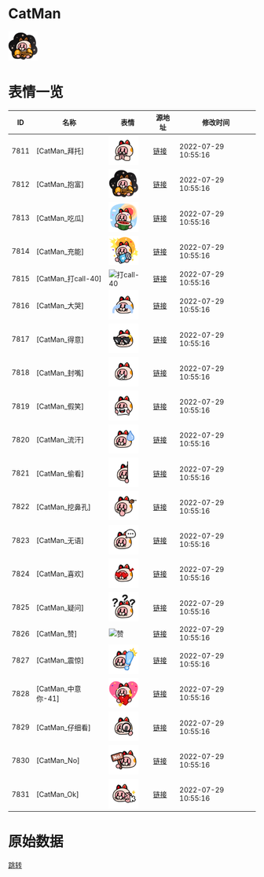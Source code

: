 # CatMan

<img src="./cover.png" height="60" alt="cover" />

# 表情一览

|ID|名称|表情|源地址|修改时间|
|----|----|----|----|----|
|7811|[CatMan_拜托]|<img src="./pic/007811_%5BCatMan_拜托%5D.png" height="60" alt="拜托"/>|[链接](http://i0.hdslb.com/bfs/emote/ad0d7a4d0d89573c2a0d63d54e28c5d352ef836b.png)|2022-07-29 10:55:16|
|7812|[CatMan_抱富]|<img src="./pic/007812_%5BCatMan_抱富%5D.png" height="60" alt="抱富"/>|[链接](http://i0.hdslb.com/bfs/emote/9fb9b74c4b1498e8f87c4750a85f82cd28171ccf.png)|2022-07-29 10:55:16|
|7813|[CatMan_吃瓜]|<img src="./pic/007813_%5BCatMan_吃瓜%5D.png" height="60" alt="吃瓜"/>|[链接](http://i0.hdslb.com/bfs/emote/d8bf46c6e0c79d6cdab7518baa083ca166a43912.png)|2022-07-29 10:55:16|
|7814|[CatMan_充能]|<img src="./pic/007814_%5BCatMan_充能%5D.png" height="60" alt="充能"/>|[链接](http://i0.hdslb.com/bfs/emote/0694f05856ea8c38c089b965150a49119bc18e81.png)|2022-07-29 10:55:16|
|7815|[CatMan_打call-40]|<img src="./pic/007815_%5BCatMan_打call-40%5D.png" height="60" alt="打call-40"/>|[链接](http://i0.hdslb.com/bfs/emote/59304fc6118378b322bcff844e4443547b3a06d2.png)|2022-07-29 10:55:16|
|7816|[CatMan_大哭]|<img src="./pic/007816_%5BCatMan_大哭%5D.png" height="60" alt="大哭"/>|[链接](http://i0.hdslb.com/bfs/emote/faf262c4f5ae89170703f18e9e67c5fa1fbf9922.png)|2022-07-29 10:55:16|
|7817|[CatMan_得意]|<img src="./pic/007817_%5BCatMan_得意%5D.png" height="60" alt="得意"/>|[链接](http://i0.hdslb.com/bfs/emote/73235e50664706ed203ef70b404b9128eabd75d1.png)|2022-07-29 10:55:16|
|7818|[CatMan_封嘴]|<img src="./pic/007818_%5BCatMan_封嘴%5D.png" height="60" alt="封嘴"/>|[链接](http://i0.hdslb.com/bfs/emote/d701a8d79e850a8579e349a10f180f9360b6d3b7.png)|2022-07-29 10:55:16|
|7819|[CatMan_假笑]|<img src="./pic/007819_%5BCatMan_假笑%5D.png" height="60" alt="假笑"/>|[链接](http://i0.hdslb.com/bfs/emote/c6334c303ef14c00e3927ab8f6094f802a7700dd.png)|2022-07-29 10:55:16|
|7820|[CatMan_流汗]|<img src="./pic/007820_%5BCatMan_流汗%5D.png" height="60" alt="流汗"/>|[链接](http://i0.hdslb.com/bfs/emote/44fa8196270a67d9585592ae059290fe1e80cbf1.png)|2022-07-29 10:55:16|
|7821|[CatMan_偷看]|<img src="./pic/007821_%5BCatMan_偷看%5D.png" height="60" alt="偷看"/>|[链接](http://i0.hdslb.com/bfs/emote/75523dc550b47332864dddb904044e182746ac33.png)|2022-07-29 10:55:16|
|7822|[CatMan_挖鼻孔]|<img src="./pic/007822_%5BCatMan_挖鼻孔%5D.png" height="60" alt="挖鼻孔"/>|[链接](http://i0.hdslb.com/bfs/emote/b12bf00a480a0cc98e3365be7c960b821e1b991c.png)|2022-07-29 10:55:16|
|7823|[CatMan_无语]|<img src="./pic/007823_%5BCatMan_无语%5D.png" height="60" alt="无语"/>|[链接](http://i0.hdslb.com/bfs/emote/951e8fbc441dff4e59d86c3b2e1ea53a9cb6f697.png)|2022-07-29 10:55:16|
|7824|[CatMan_喜欢]|<img src="./pic/007824_%5BCatMan_喜欢%5D.png" height="60" alt="喜欢"/>|[链接](http://i0.hdslb.com/bfs/emote/a1f27f62c8ee76acf55b59fb0d5b47dcbba3b273.png)|2022-07-29 10:55:16|
|7825|[CatMan_疑问]|<img src="./pic/007825_%5BCatMan_疑问%5D.png" height="60" alt="疑问"/>|[链接](http://i0.hdslb.com/bfs/emote/43a11f0d248bd8c6b651663a7bc9f5947bdff2f2.png)|2022-07-29 10:55:16|
|7826|[CatMan_赞]|<img src="./pic/007826_%5BCatMan_赞%5D.png" height="60" alt="赞"/>|[链接](http://i0.hdslb.com/bfs/emote/33ff3e28ba5679bd2e55d6d518fa0dff93efca79.png)|2022-07-29 10:55:16|
|7827|[CatMan_震惊]|<img src="./pic/007827_%5BCatMan_震惊%5D.png" height="60" alt="震惊"/>|[链接](http://i0.hdslb.com/bfs/emote/1dc93a2e391c837e030c59b5fa6bf36a4f2e7c25.png)|2022-07-29 10:55:16|
|7828|[CatMan_中意你-41]|<img src="./pic/007828_%5BCatMan_中意你-41%5D.png" height="60" alt="中意你-41"/>|[链接](http://i0.hdslb.com/bfs/emote/16145304ae05812f754138011c04a98f3b3ea053.png)|2022-07-29 10:55:16|
|7829|[CatMan_仔细看]|<img src="./pic/007829_%5BCatMan_仔细看%5D.png" height="60" alt="仔细看"/>|[链接](http://i0.hdslb.com/bfs/emote/f363f546d173b2d229bdb02f2068098ffe85335f.png)|2022-07-29 10:55:16|
|7830|[CatMan_No]|<img src="./pic/007830_%5BCatMan_No%5D.png" height="60" alt="No"/>|[链接](http://i0.hdslb.com/bfs/emote/3d6e20fcf50a34ee44b8bdcdcf5d4e57a4a7f6aa.png)|2022-07-29 10:55:16|
|7831|[CatMan_Ok]|<img src="./pic/007831_%5BCatMan_Ok%5D.png" height="60" alt="Ok"/>|[链接](http://i0.hdslb.com/bfs/emote/a7fcc294066e9851f298c0990d00979a63ac0403.png)|2022-07-29 10:55:16|

# 原始数据

[跳转](./raw.json)

